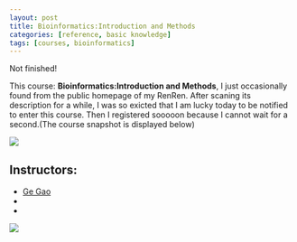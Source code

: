 ```yaml
---
layout: post
title: Bioinformatics:Introduction and Methods
categories: [reference, basic knowledge]
tags: [courses, bioinformatics]
---
```


Not finished!

This course: **Bioinformatics:Introduction and Methods**, I just occasionally found from the public homepage of my RenRen. After scaning its description for a while, I was so exicted that I am lucky today to be notified to enter this course. Then I registered sooooon because I cannot wait for a second.(The course snapshot is displayed below)  

![](http://i.imgur.com/s6EQqRn.png)

## Instructors:
- [Ge Gao](https://www.coursera.org/instructor/gegao)
- []()
- 

![](http://i.imgur.com/I6KDPte.png)
